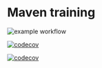 # Maven training

![example workflow](https://github.com/artemis34x/maven_training/actions/workflows/build.yml/badge.svg?event=push)

[![codecov](https://codecov.io/gh/Antoine-ADAM/maven_training/branch/main/graph/badge.svg)](https://codecov.io/gh/Antoine-ADAM/maven_training)


[![codecov](https://codecov.io/gh/artemis34x/maven_training/branch/main/graph/badge.svg)](https://codecov.io/gh/artemis34x/maven_training)

